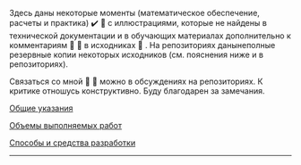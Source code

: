 Здесь даны некоторые моменты (математическое обеспечение, расчеты и практика) :heavy_check_mark: :memo: с иллюстрациями, которые не найдены в технической документации и в обучающих материалах дополнительно к комментариям :speech_balloon: :blue_book: в исходниках :floppy_disk: . На репозиториях данынеполные резервные копии некоторых исходников (см. пояснения ниже и в репозиториях).

Связаться со мной :email: :fax: можно в обсуждениях на репозиториях. К критике отношусь конструктивно. Буду благодарен за замечания.

[Общие указания](https://github.com/tsv19su254052/tsv19su254052/blob/main/Common.md)

[Объемы выполняемых работ](https://github.com/tsv19su254052/tsv19su254052/blob/main/Works.md)

[Способы и средства разработки](https://github.com/tsv19su254052/tsv19su254052/blob/main/Languages.md)

----
<!--
Облагодетельствовать можно на карточку :euro: :dollar: :credit_card: Альфа-Банка 2200 1545 3159 6236
-->
